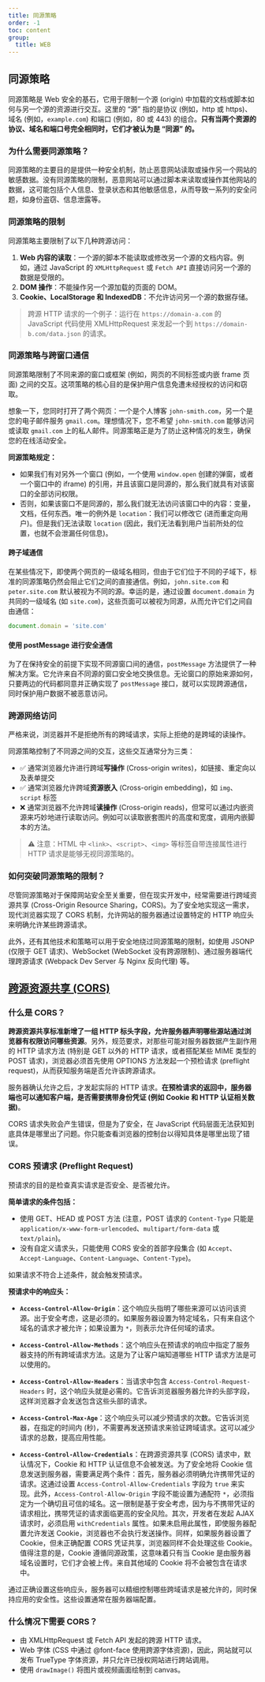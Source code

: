 ```yaml
---
title: 同源策略
order: -1
toc: content
group:
  title: WEB
---
```


## 同源策略

同源策略是 Web 安全的基石，它用于限制一个源 (origin) 中加载的文档或脚本如何与另一个源的资源进行交互。这里的 “源” 指的是协议 (例如，http 或 https)、域名 (例如，`example.com`) 和端口 (例如，80 或 443) 的组合。**只有当两个资源的协议、域名和端口号完全相同时，它们才被认为是 “同源” 的。**

### 为什么需要同源策略？

同源策略的主要目的是提供一种安全机制，防止恶意网站读取或操作另一个网站的敏感数据。没有同源策略的限制，恶意网站可以通过脚本来读取或操作其他网站的数据，这可能包括个人信息、登录状态和其他敏感信息，从而导致一系列的安全问题，如身份盗窃、信息泄露等。

### 同源策略的限制

同源策略主要限制了以下几种跨源访问：

1. **Web 内容的读取**：一个源的脚本不能读取或修改另一个源的文档内容。例如，通过 JavaScript 的 `XMLHttpRequest` 或 `Fetch API` 直接访问另一个源的数据是受限的。
2. **DOM 操作**：不能操作另一个源加载的页面的 DOM。
3. **Cookie、LocalStorage 和 IndexedDB**：不允许访问另一个源的数据存储。

> 跨源 HTTP 请求的一个例子：运行在 `https://domain-a.com` 的 JavaScript 代码使用 XMLHttpRequest 来发起一个到 `https://domain-b.com/data.json` 的请求。

### 同源策略与跨窗口通信

同源策略限制了不同来源的窗口或框架 (例如，网页的不同标签或内嵌 frame 页面) 之间的交互。这项策略的核心目的是保护用户信息免遭未经授权的访问和窃取。

想象一下，您同时打开了两个网页：一个是个人博客 `john-smith.com`，另一个是您的电子邮件服务 `gmail.com`。理想情况下，您不希望 `john-smith.com` 能够访问或读取 `gmail.com` 上的私人邮件。同源策略正是为了防止这种情况的发生，确保您的在线活动安全。

**同源策略规定：**

- 如果我们有对另外一个窗口 (例如，一个使用 `window.open` 创建的弹窗，或者一个窗口中的 iframe) 的引用，并且该窗口是同源的，那么我们就具有对该窗口的全部访问权限。
- 否则，如果该窗口不是同源的，那么我们就无法访问该窗口中的内容：变量，文档，任何东西。唯一的例外是 `location`：我们可以修改它 (进而重定向用户)。但是我们无法读取 `location` (因此，我们无法看到用户当前所处的位置，也就不会泄漏任何信息)。

#### 跨子域通信

在某些情况下，即使两个网页的一级域名相同，但由于它们位于不同的子域下，标准的同源策略仍然会阻止它们之间的直接通信。例如，`john.site.com` 和 `peter.site.com` 默认被视为不同的源。幸运的是，通过设置 `document.domain` 为共同的一级域名 (如 `site.com`)，这些页面可以被视为同源，从而允许它们之间自由通信：

```js
document.domain = 'site.com'
```

#### 使用 postMessage 进行安全通信

为了在保持安全的前提下实现不同源窗口间的通信，`postMessage` 方法提供了一种解决方案。它允许来自不同源的窗口安全地交换信息。无论窗口的原始来源如何，只要两边的代码都同意并正确实现了 `postMessage` 接口，就可以实现跨源通信，同时保护用户数据不被恶意访问。

### 跨源网络访问

严格来说，浏览器并不是拒绝所有的跨域请求，实际上拒绝的是跨域的读操作。

同源策略控制了不同源之间的交互，这些交互通常分为三类：

- ✅ 通常浏览器允许进行跨域**写操作** (Cross-origin writes)，如链接、重定向以及表单提交
- ✅ 通常浏览器允许跨域**资源嵌入** (Cross-origin embedding)，如 `img`、`script` 标签
- ❌ 通常浏览器不允许跨域**读操作** (Cross-origin reads)，但常可以通过内嵌资源来巧妙地进行读取访问。例如可以读取嵌套图片的高度和宽度，调用内嵌脚本的方法。

> ⚠️ 注意：HTML 中 `<link>`、`<script>`、`<img>` 等标签自带连接属性进行 HTTP 请求是能够无视同源策略的。

### 如何突破同源策略的限制？

尽管同源策略对于保障网站安全至关重要，但在现实开发中，经常需要进行跨域资源共享 (Cross-Origin Resource Sharing，CORS)。为了安全地实现这一需求，现代浏览器实现了 CORS 机制，允许网站的服务器通过设置特定的 HTTP 响应头来明确允许某些跨源请求。

此外，还有其他技术和策略可以用于安全地绕过同源策略的限制，如使用 JSONP (仅限于 GET 请求)、WebSocket (WebSocket 没有跨源限制)、通过服务器端代理跨源请求 (Webpack Dev Server 与 Nginx 反向代理) 等。

## [跨源资源共享 (CORS)](https://developer.mozilla.org/zh-CN/docs/Web/HTTP/CORS)

### 什么是 CORS？

**跨源资源共享标准新增了一组 HTTP 标头字段，允许服务器声明哪些源站通过浏览器有权限访问哪些资源**。另外，规范要求，对那些可能对服务器数据产生副作用的 HTTP 请求方法 (特别是 GET 以外的 HTTP 请求，或者搭配某些 MIME 类型的 POST 请求)，浏览器必须首先使用 OPTIONS 方法发起一个预检请求 (preflight request)，从而获知服务端是否允许该跨源请求。

服务器确认允许之后，才发起实际的 HTTP 请求。**在预检请求的返回中，服务器端也可以通知客户端，是否需要携带身份凭证 (例如 Cookie 和 HTTP 认证相关数据)**。

CORS 请求失败会产生错误，但是为了安全，在 JavaScript 代码层面无法获知到底具体是哪里出了问题。你只能查看浏览器的控制台以得知具体是哪里出现了错误。

### CORS 预请求 (Preflight Request)

预请求的目的是检查真实请求是否安全、是否被允许。

**简单请求的条件包括：**

- 使用 GET、HEAD 或 POST 方法 (注意，POST 请求的 `Content-Type` 只能是 `application/x-www-form-urlencoded`、`multipart/form-data` 或 `text/plain`)。
- 没有自定义请求头，只能使用 CORS 安全的首部字段集合 (如 `Accept`、`Accept-Language`、`Content-Language`、`Content-Type`)。

如果请求不符合上述条件，就会触发预请求。

**预请求中的响应头：**

- **`Access-Control-Allow-Origin`**：这个响应头指明了哪些来源可以访问该资源。出于安全考虑，这是必须的。如果服务器设置为特定域名，只有来自这个域名的请求才被允许；如果设置为 `*`，则表示允许任何域的请求。

- **`Access-Control-Allow-Methods`**：这个响应头在预请求的响应中指定了服务器支持的所有跨域请求方法。这是为了让客户端知道哪些 HTTP 请求方法是可以使用的。

- **`Access-Control-Allow-Headers`**：当请求中包含 `Access-Control-Request-Headers` 时，这个响应头就是必需的。它告诉浏览器服务器允许的头部字段，这样浏览器才会发送包含这些头部的请求。

- **`Access-Control-Max-Age`**：这个响应头可以减少预请求的次数。它告诉浏览器，在指定的时间内 (秒)，不需要再发送预请求来验证跨域请求。这可以减少请求的总数，提高应用性能。

- **`Access-Control-Allow-Credentials`**：在跨源资源共享 (CORS) 请求中，默认情况下，Cookie 和 HTTP 认证信息不会被发送。为了安全地将 Cookie 信息发送到服务器，需要满足两个条件：首先，服务器必须明确允许携带凭证的请求。这通过设置 `Access-Control-Allow-Credentials` 字段为 `true` 来实现。此外，`Access-Control-Allow-Origin` 字段不能设置为通配符 `*`，必须指定为一个确切且可信的域名。这一限制是基于安全考虑，因为与不携带凭证的请求相比，携带凭证的请求面临更高的安全风险。其次，开发者在发起 AJAX 请求时，必须启用 `withCredentials` 属性。如果未启用此属性，即使服务器配置允许发送 Cookie，浏览器也不会执行发送操作。同样，如果服务器设置了 Cookie，但未正确配置 CORS 凭证共享，浏览器同样不会处理这些 Cookie。值得注意的是，Cookie 遵循同源政策，这意味着只有当 Cookie 是由服务器域名设置时，它们才会被上传。来自其他域的 Cookie 将不会被包含在请求中。

通过正确设置这些响应头，服务器可以精细控制哪些跨域请求是被允许的，同时保持应用的安全性。这些设置通常在服务器端配置。

### 什么情况下需要 CORS？

- 由 XMLHttpRequest 或 Fetch API 发起的跨源 HTTP 请求。
- Web 字体 (CSS 中通过 @font-face 使用跨源字体资源)，因此，网站就可以发布 TrueType 字体资源，并只允许已授权网站进行跨站调用。
- 使用 `drawImage()` 将图片或视频画面绘制到 canvas。
